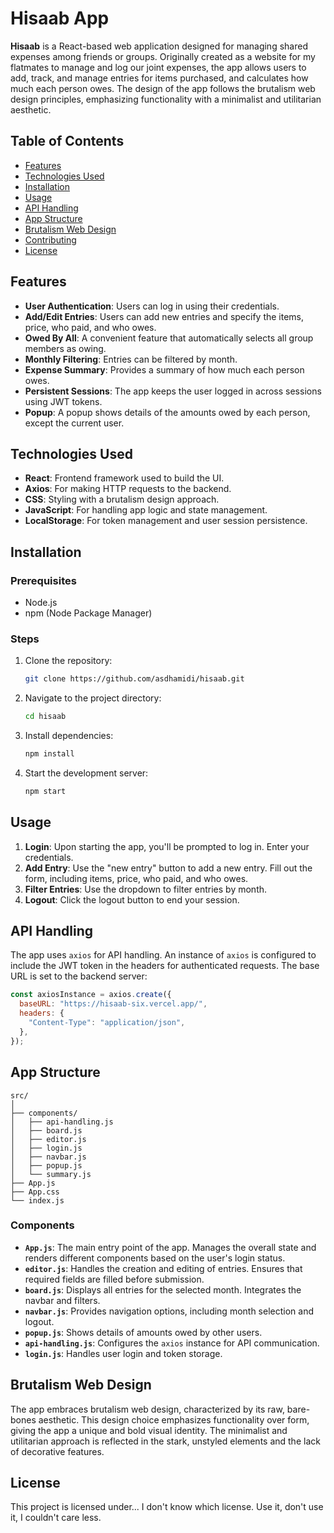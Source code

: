 # Hisaab App

**Hisaab** is a React-based web application designed for managing shared expenses among friends or groups. Originally created as a website for my flatmates to manage and log our joint expenses, the app allows users to add, track, and manage entries for items purchased, and calculates how much each person owes. The design of the app follows the brutalism web design principles, emphasizing functionality with a minimalist and utilitarian aesthetic.

## Table of Contents

- [Features](#features)
- [Technologies Used](#technologies-used)
- [Installation](#installation)
- [Usage](#usage)
- [API Handling](#api-handling)
- [App Structure](#app-structure)
- [Brutalism Web Design](#brutalism-web-design)
- [Contributing](#contributing)
- [License](#license)

## Features

- **User Authentication**: Users can log in using their credentials.
- **Add/Edit Entries**: Users can add new entries and specify the items, price, who paid, and who owes.
- **Owed By All**: A convenient feature that automatically selects all group members as owing.
- **Monthly Filtering**: Entries can be filtered by month.
- **Expense Summary**: Provides a summary of how much each person owes.
- **Persistent Sessions**: The app keeps the user logged in across sessions using JWT tokens.
- **Popup**: A popup shows details of the amounts owed by each person, except the current user.

## Technologies Used

- **React**: Frontend framework used to build the UI.
- **Axios**: For making HTTP requests to the backend.
- **CSS**: Styling with a brutalism design approach.
- **JavaScript**: For handling app logic and state management.
- **LocalStorage**: For token management and user session persistence.

## Installation

### Prerequisites

- Node.js
- npm (Node Package Manager)

### Steps

1. Clone the repository:
   ```sh
   git clone https://github.com/asdhamidi/hisaab.git
   ```
2. Navigate to the project directory:
   ```sh
   cd hisaab
   ```
3. Install dependencies:
   ```sh
   npm install
   ```
4. Start the development server:
   ```sh
   npm start
   ```

## Usage

1. **Login**: Upon starting the app, you'll be prompted to log in. Enter your credentials.
2. **Add Entry**: Use the "new entry" button to add a new entry. Fill out the form, including items, price, who paid, and who owes.
3. **Filter Entries**: Use the dropdown to filter entries by month.
4. **Logout**: Click the logout button to end your session.

## API Handling

The app uses `axios` for API handling. An instance of `axios` is configured to include the JWT token in the headers for authenticated requests. The base URL is set to the backend server:

```js
const axiosInstance = axios.create({
  baseURL: "https://hisaab-six.vercel.app/",
  headers: {
    "Content-Type": "application/json",
  },
});
```

## App Structure

```plaintext
src/
│
├── components/
│   ├── api-handling.js
│   ├── board.js
│   ├── editor.js
│   ├── login.js
│   ├── navbar.js
│   ├── popup.js
│   └── summary.js
├── App.js
├── App.css
└── index.js
```

### Components

- **`App.js`**: The main entry point of the app. Manages the overall state and renders different components based on the user's login status.
- **`editor.js`**: Handles the creation and editing of entries. Ensures that required fields are filled before submission.
- **`board.js`**: Displays all entries for the selected month. Integrates the navbar and filters.
- **`navbar.js`**: Provides navigation options, including month selection and logout.
- **`popup.js`**: Shows details of amounts owed by other users.
- **`api-handling.js`**: Configures the `axios` instance for API communication.
- **`login.js`**: Handles user login and token storage.

## Brutalism Web Design

The app embraces brutalism web design, characterized by its raw, bare-bones aesthetic. This design choice emphasizes functionality over form, giving the app a unique and bold visual identity. The minimalist and utilitarian approach is reflected in the stark, unstyled elements and the lack of decorative features.

## License
This project is licensed under... I don't know which license. Use it, don't use it, I couldn't care less.